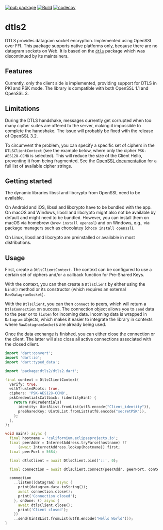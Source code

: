 [![pub package](https://img.shields.io/pub/v/dtls2.svg)](https://pub.dev/packages/dtls2)
[![Build](https://github.com/JKRhb/dtls2/actions/workflows/ci.yml/badge.svg)](https://github.com/JKRhb/dtls2/actions/workflows/ci.yml)
[![codecov](https://codecov.io/gh/JKRhb/dtls2/branch/main/graph/badge.svg?token=76OBNOVL60)](https://codecov.io/gh/JKRhb/dtls2)

# dtls2

DTLS provides datagram socket encryption. Implemented using OpenSSL over FFI.
This package supports native platforms only, because there are no datagram sockets on Web.
It is based on the [`dtls`](https://pub.dev/packages/dtls) package which was
discontinued by its maintainers.

## Features

Currently, only the client side is implemented, providing support for DTLS in
PKI and PSK mode.
The library is compatible with both OpenSSL 1.1 and OpenSSL 3.

## Limitations

During the DTLS handshake, messages currently get corrupted when too many
cipher suites are offered to the server, making it impossible to complete the
handshake.
The issue will probably be fixed with the release of OpenSSL 3.2.

To circumvent the problem, you can specify a specific set of ciphers in the
`DTLSClientContext` (see the example below, where only the cipher
`PSK-AES128-CCM8` is selected).
This will reduce the size of the Client Hello, preventing it from being fragmented.
See the [OpenSSL documentation](https://www.openssl.org/docs/man1.1.1/man1/ciphers.html#CIPHER-STRINGS)
for a full list of available cipher strings.

## Getting started

The dynamic libraries libssl and libcrypto from OpenSSL need to be available.

On Android and iOS, libssl and libcrypto have to be bundled with the app.
On macOS and Windows, libssl and libcrypto might also not be available
by default and might need to be bundled.
However, you can install them on macOS via homebrew (`brew install openssl`)
and on Windows, e.g., via package managers such as chocolatey
(`choco install openssl`).

On Linux, libssl and libcrypto are preinstalled or available in most distributions.

## Usage

First, create a `DtlsClientContext`.
The context can be configured to use a certain set of ciphers and/or a callback
function for Pre-Shared Keys.

With the context, you can then create a `DtlsClient` by either using the
`bind()` method or its constructor (which requires an external
`RawDatagramSocket`).

With the `DtlsClient`, you can then `connect` to peers, which will return a
`DtlsConnection` on success.
The connection object allows you to `send` data to the peer or to `listen` for
incoming data.
Incoming data is wrapped in `Datagram` objects, which makes it easier to
integrate the library in contexts where `RawDatagramSocket`s are already being
used.

Once the data exchange is finished, you can either close the connection or the
client.
The latter will also close all active connections associated with the closed
client.

```dart
import 'dart:convert';
import 'dart:io';
import 'dart:typed_data';

import 'package:dtls2/dtls2.dart';

final context = DtlsClientContext(
  verify: true,
  withTrustedRoots: true,
  ciphers: 'PSK-AES128-CCM8',
  pskCredentialsCallback: (identityHint) {
    return PskCredentials(
      identity: Uint8List.fromList(utf8.encode("Client_identity")),
      preSharedKey: Uint8List.fromList(utf8.encode("secretPSK")),
    );
  },
);

void main() async {
  final hostname = 'californium.eclipseprojects.io';
  final peerAddr = InternetAddress.tryParse(hostname) ??
      (await InternetAddress.lookup(hostname)).first;
  final peerPort = 5684;

  final dtlsClient = await DtlsClient.bind('::', 0);

  final connection = await dtlsClient.connect(peerAddr, peerPort, context);

  connection
    ..listen((datagram) async {
      print(datagram.data.toString());
      await connection.close();
      print('Connection closed');
    }, onDone: () async {
      await dtlsClient.close();
      print('Client closed');
    })
    ..send(Uint8List.fromList(utf8.encode('Hello World')));
}
```
